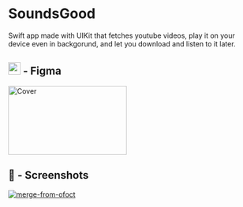 # SoundsGood

Swift app made with UIKit that fetches youtube videos, play it on your device even in backgorund, and let you download and listen to it later.

## <img src="https://static.viget.com/icon-figma.png?mtime=20170814145600&focal=none" width="25" height="25" /> - Figma

<a href="https://www.figma.com/file/WGA7zTRHqT3g85HaB8xLms/App?node-id=0%3A1"><img src="https://i.ibb.co/BNLLqNP/Cover.png" alt="Cover" width="240" height="140"></a>

## 📱 - Screenshots

<a href="https://ibb.co/M8bgkWJ"><img src="https://i.ibb.co/tZSHpk1/merge-from-ofoct.jpg" alt="merge-from-ofoct" border="0"></a>
